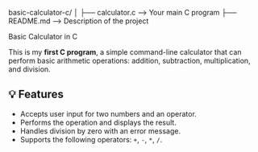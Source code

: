 basic-calculator-c/
│
├── calculator.c           --> Your main C program
├── README.md              --> Description of the project

 Basic Calculator in C

This is my **first C program**, a simple command-line calculator that can perform basic arithmetic operations: addition, subtraction, multiplication, and division.

## 💡 Features

- Accepts user input for two numbers and an operator.
- Performs the operation and displays the result.
- Handles division by zero with an error message.
- Supports the following operators: `+`, `-`, `*`, `/`.

